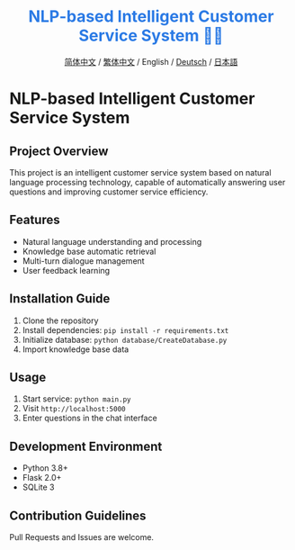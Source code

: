 <div align="center">

# <span style="color: #2c7be5;">NLP-based Intelligent Customer Service System 🚀🧠</span>

[简体中文](README_CN.md) / [繁体中文](README_TC.md) / English / [Deutsch](README_DE.md) / [日本語](README_JP.md)

</div>

# NLP-based Intelligent Customer Service System

## Project Overview
This project is an intelligent customer service system based on natural language processing technology, capable of automatically answering user questions and improving customer service efficiency.

## Features
- Natural language understanding and processing
- Knowledge base automatic retrieval
- Multi-turn dialogue management
- User feedback learning

## Installation Guide
1. Clone the repository
2. Install dependencies: `pip install -r requirements.txt`
3. Initialize database: `python database/CreateDatabase.py`
4. Import knowledge base data

## Usage
1. Start service: `python main.py`
2. Visit `http://localhost:5000`
3. Enter questions in the chat interface

## Development Environment
- Python 3.8+
- Flask 2.0+
- SQLite 3

## Contribution Guidelines
Pull Requests and Issues are welcome.